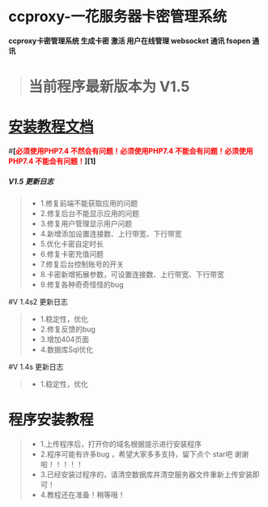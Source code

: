# ccproxy-一花服务器卡密管理系统
**ccproxy卡密管理系统 生成卡密 激活 用户在线管理 websocket 通讯 fsopen 通讯** 

># 当前程序最新版本为 **V1.5**

# [**安装教程文档**](doc/%E4%B8%80%E8%8A%B1CCPROXY%20%E5%AE%89%E8%A3%85%E6%95%99%E7%A8%8B.md "安装教程文档")

#**[<font style="color:red;">必须使用PHP7.4 不然会有问题！必须使用PHP7.4 不能会有问题！必须使用PHP7.4 不能会有问题！</font>][1]**

##### V1.5 更新日志

> - 1.修复前端不能获取应用的问题
> -  2.修复后台不能显示应用的问题
> - 3.修复用户管理显示用户问题
> - 4.新增添加设置连接数、上行带宽、下行带宽
> - 5.优化卡密自定时长
> - 6.修复卡密充值问题
> - 7.修复后台控制账号的开关
> - 8.卡密新增拓展参数，可设置连接数、上行带宽、下行带宽
> - 9.修复各种奇奇怪怪的bug

#V 1.4s2 更新日志

>* 1.稳定性，优化
>* 2.修复反馈的bug
>* 3.增加404页面
>* 4.数据库Sql优化

#V 1.4s 更新日志

>* 1.稳定性，优化

# 程序安装教程

>* 1.上传程序后，打开你的域名根据提示进行安装程序
>* 2.程序可能有许多bug ，希望大家多多支持，留下点个 star吧 谢谢啦！！！！！
>* 3.已经安装过程序的，请清空数据库并清空服务器文件重新上传安装即可！
>* 4.教程还在准备！稍等哦！